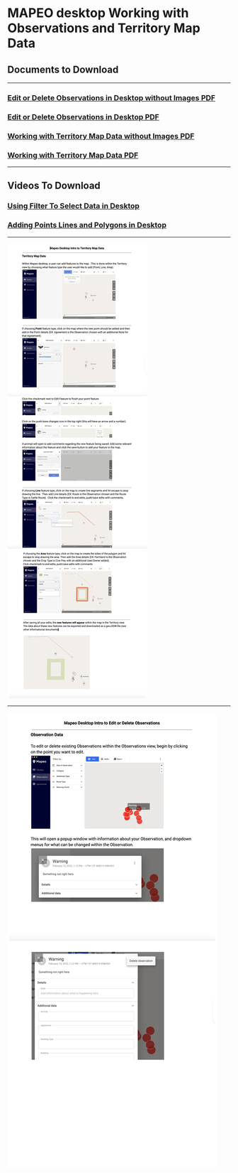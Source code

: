 # MAPEO desktop Working with Observations and Territory Map Data 
## Documents to Download

---

### [Edit or Delete Observations in Desktop without Images PDF](docsPDF/DesktopEditOrDeleteObs.pdf)

### [Edit or Delete Observations in Desktop PDF](docsPDF/DesktopEditOrDeleteObsIMG.pdf)

### [Working with Territory Map Data without Images PDF](docsPDF/DesktopIntroTerritoryMapIMG.pdf)

### [Working with Territory Map Data PDF](docsPDF/DesktopIntroTerritoryMap.pdf)

---
## Videos To Download

### [Using Filter To Select Data in Desktop](videos/FilterFunction.mov)

### [Adding Points Lines and Polygons in Desktop](videos/AddData.mov)

---

![Territory](images/Territory.png)


---


![Territory](images/EditDelete.png)
